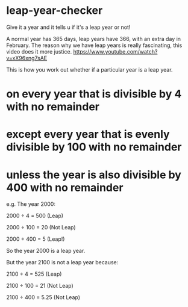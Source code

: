 # leap-year-checker
Give it a year and it tells u if it's a leap year or not!

A normal year has 365 days, leap years have 366, with an extra day in February. The reason why we have leap years is really fascinating, this video does it more justice.
https://www.youtube.com/watch?v=xX96xng7sAE

This is how you work out whether if a particular year is a leap year.

# on every year that is divisible by 4 with no remainder

# except every year that is evenly divisible by 100 with no remainder

# unless the year is also divisible by 400 with no remainder

e.g. The year 2000:

2000 ÷ 4 = 500 (Leap)

2000 ÷ 100 = 20 (Not Leap)

2000 ÷ 400 = 5 (Leap!)

So the year 2000 is a leap year.

But the year 2100 is not a leap year because:

2100 ÷ 4 = 525 (Leap)

2100 ÷ 100 = 21 (Not Leap)

2100 ÷ 400 = 5.25 (Not Leap)

